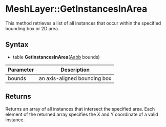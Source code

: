 # MeshLayer::GetInstancesInArea

This method retrieves a list of all instances that occur within the specified bounding box or 2D area.

## Syntax

- table **GetInstancesInArea**([Aabb](Aabb.md) bounds)

| Parameter | Description |
|---|---|
| bounds | an axis-aligned bounding box |

## Returns

Returns an array of all instances that intersect the specified area. Each element of the returned array specifies the X and Y coordinate of a valid instance.
